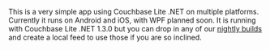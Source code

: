 This is a very simple app using Couchbase Lite .NET on multiple platforms.  Currently it runs on Android and iOS, with WPF planned soon.  It is running with Couchbase Lite .NET 1.3.0 but you can drop in any of our [nightly builds](http://latestbuilds.hq.couchbase.com/couchbase-lite-net/) and create a local feed to use those if you are so inclined.
